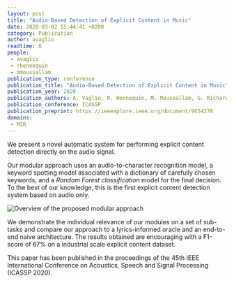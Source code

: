 ```yaml
---
layout: post
title: "Audio-Based Detection of Explicit Content in Music"
date: 2020-03-02 15:44:41 +0200
category: Publication
author: avaglio
readtime: 6
people:
 - avaglio
 - rhennequin
 - mmoussallam
publication_type: conference
publication_title: "Audio-Based Detection of Explicit Content in Music"
publication_year: 2020
publication_authors: A. Vaglio, R. Hennequin, M. Moussallam, G. Richard, F. d'Alché-Buc
publication_conference: ICASSP
publication_preprint: https://ieeexplore.ieee.org/document/9054278
domains: 
 - MIR
---
```


We present a novel automatic system for performing explicit content detection directly
on the audio signal.

Our modular approach uses an audio-to-character recognition model, a keyword spotting
model associated with a dictionary of carefully chosen keywords, and a <i>Random Forest
classification</i> model for the final decision. To the best of our knowledge, this is the
first explicit content detection system based on audio only.

<div class="publication-illustration">
    <img
        src="{{ '/static/images/publis/vaglio20icassp/overview_horiz.png' | prepend: site.url }}"
        alt="Overview of the proposed modular approach"/>
</div>

We demonstrate the individual relevance of our modules on a set of sub-tasks and compare our
approach to a lyrics-informed oracle and an end-to-end naive architecture. The results obtained
are encouraging with a F1-score of 67% on a industrial scale explicit content dataset.

This paper has been published in the proceedings of the 45th IEEE International
Conference on Acoustics, Speech and Signal Processing (ICASSP 2020).
